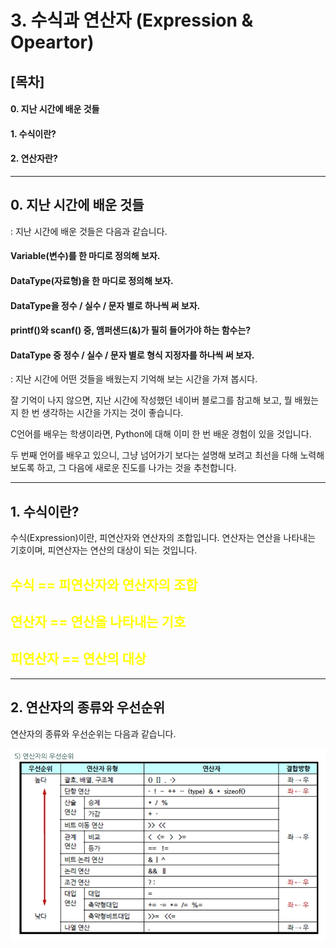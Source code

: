 # 3. 수식과 연산자 (Expression & Opeartor)

## [목차]
#### 0. 지난 시간에 배운 것들
#### 1. 수식이란?
#### 2. 연산자란?

---

## 0. 지난 시간에 배운 것들

: 지난 시간에 배운 것들은 다음과 같습니다.

#### Variable(변수)를 한 마디로 정의해 보자.
#### DataType(자료형)을 한 마디로 정의해 보자.
#### DataType을 정수 / 실수 / 문자 별로 하나씩 써 보자.
#### printf()와 scanf() 중, 앰퍼샌드(&)가 필히 들어가야 하는 함수는?
#### DataType 중 정수 / 실수 / 문자 별로 형식 지정자를 하나씩 써 보자.

: 지난 시간에 어떤 것들을 배웠는지 기억해 보는 시간을 가져 봅시다.

잘 기억이 나지 않으면, 지난 시간에 작성했던 네이버 블로그를 참고해 보고, 뭘 배웠는지 한 번 생각하는 시간을 가지는 것이 좋습니다.

C언어를 배우는 학생이라면, Python에 대해 이미 한 번 배운 경험이 있을 것입니다.

두 번째 언어를 배우고 있으니, 그냥 넘어가기 보다는 설명해 보려고 최선을 다해 노력해 보도록 하고, 그 다음에 새로운 진도를 나가는 것을 추천합니다.

---

## 1. 수식이란?

수식(Expression)이란, 피연산자와 연산자의 조합입니다. 연산자는 연산을 나타내는 기호이며, 피연산자는 연산의 대상이 되는 것입니다.

## <span style = "color:yellow">수식 == 피연산자와 연산자의 조합</span>
## <span style = "color:yellow">연산자 == 연산을 나타내는 기호</span>
## <span style = "color:yellow">피연산자 == 연산의 대상</span>

---

## 2. 연산자의 종류와 우선순위

연산자의 종류와 우선순위는 다음과 같습니다.

![수식과 연산자](/3.C_Language/1.첫_번째_배운다/3.수식과_연산자/수식과_연산자.png)